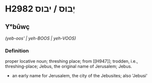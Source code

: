 # H2982 יְבוּס / יבוס

## Yᵉbûwç

_(yeb-oos' | yeh-BOOS | yeh-VOOS)_

### Definition

proper locative noun; threshing place; from [[H947]]; trodden, i.e., threshing-place; Jebus, the original name of Jerusalem; Jebus.

- an early name for Jerusalem, the city of the Jebusites; also 'Jebusi'
